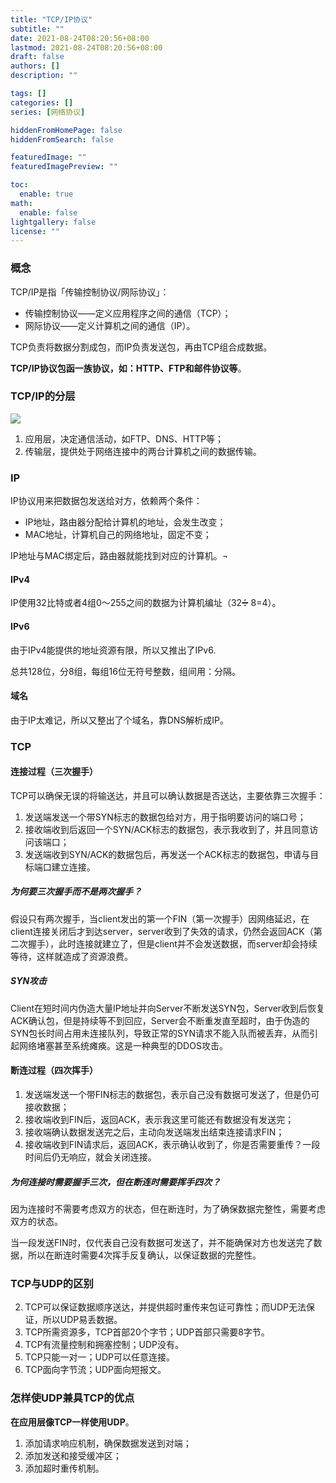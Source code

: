 ```yaml
---
title: "TCP/IP协议"
subtitle: ""
date: 2021-08-24T08:20:56+08:00
lastmod: 2021-08-24T08:20:56+08:00
draft: false
authors: []
description: ""

tags: []
categories: []
series: [网络协议]

hiddenFromHomePage: false
hiddenFromSearch: false

featuredImage: ""
featuredImagePreview: ""

toc:
  enable: true
math:
  enable: false
lightgallery: false
license: ""
---
```


<!--more-->
### 概念

TCP/IP是指「传输控制协议/网际协议」：

- 传输控制协议——定义应用程序之间的通信（TCP）；
- 网际协议——定义计算机之间的通信（IP）。

TCP负责将数据分割成包，而IP负责发送包，再由TCP组合成数据。

**TCP/IP协议包函一族协议，如：HTTP、FTP和邮件协议等**。

### TCP/IP的分层

![](tcp/ip协议的分层.jpeg)

1. 应用层，决定通信活动，如FTP、DNS、HTTP等；
2. 传输层，提供处于网络连接中的两台计算机之间的数据传输。

### IP

IP协议用来把数据包发送给对方，依赖两个条件：

- IP地址，路由器分配给计算机的地址，会发生改变；
- MAC地址，计算机自己的网络地址，固定不变；

IP地址与MAC绑定后，路由器就能找到对应的计算机。¬

#### IPv4

IP使用32比特或者4组0～255之间的数据为计算机编址（32➗ 8=4）。

#### IPv6

由于IPv4能提供的地址资源有限，所以又推出了IPv6.

总共128位，分8组，每组16位无符号整数，组间用：分隔。

#### 域名

由于IP太难记，所以又整出了个域名，靠DNS解析成IP。

### TCP

#### 连接过程（三次握手）

TCP可以确保无误的将输送达，并且可以确认数据是否送达，主要依靠三次握手：

1. 发送端发送一个带SYN标志的数据包给对方，用于指明要访问的端口号；
2. 接收端收到后返回一个SYN/ACK标志的数据包，表示我收到了，并且同意访问该端口；
3. 发送端收到SYN/ACK的数据包后，再发送一个ACK标志的数据包，申请与目标端口建立连接。

##### 为何要三次握手而不是两次握手？

  假设只有两次握手，当client发出的第一个FIN（第一次握手）因网络延迟，在client连接关闭后才到达server，server收到了失效的请求，仍然会返回ACK（第二次握手），此时连接就建立了，但是client并不会发送数据，而server却会持续等待，这样就造成了资源浪费。

##### SYN攻击

Client在短时间内伪造大量IP地址并向Server不断发送SYN包，Server收到后恢复ACK确认包，但是持续等不到回应，Server会不断重发直至超时，由于伪造的SYN包长时间占用未连接队列，导致正常的SYN请求不能入队而被丢弃，从而引起网络堵塞甚至系统瘫痪。这是一种典型的DDOS攻击。

#### 断连过程（四次挥手）

1. 发送端发送一个带FIN标志的数据包，表示自己没有数据可发送了，但是仍可接收数据；
2. 接收端收到FIN后，返回ACK，表示我这里可能还有数据没有发送完；
3. 接收端确认数据发送完之后，主动向发送端发出结束连接请求FIN；
4. 接收端收到FIN请求后，返回ACK，表示确认收到了，你是否需要重传？一段时间后仍无响应，就会关闭连接。

##### 为何连接时需要握手三次，但在断连时需要挥手四次？

因为连接时不需要考虑双方的状态，但在断连时，为了确保数据完整性，需要考虑双方的状态。

当一段发送FIN时，仅代表自己没有数据可发送了，并不能确保对方也发送完了数据，所以在断连时需要4次挥手反复确认，以保证数据的完整性。

### TCP与UDP的区别

2. TCP可以保证数据顺序送达，并提供超时重传来包证可靠性；而UDP无法保证，所以UDP易丢数据。
3. TCP所需资源多，TCP首部20个字节；UDP首部只需要8字节。
4. TCP有流量控制和拥塞控制；UDP没有。
5. TCP只能一对一；UDP可以任意连接。
6. TCP面向字节流；UDP面向短报文。

### 怎样使UDP兼具TCP的优点

**在应用层像TCP一样使用UDP**。

1. 添加请求响应机制，确保数据发送到对端；
2. 添加发送和接受缓冲区；
3. 添加超时重传机制。